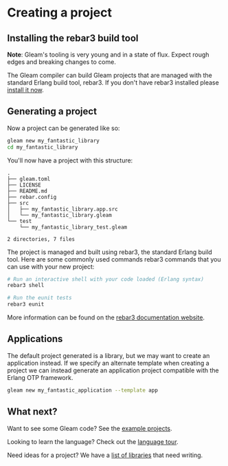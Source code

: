 # Creating a project

## Installing the rebar3 build tool

**Note**: Gleam's tooling is very young and in a state of flux. Expect rough
edges and breaking changes to come.

The Gleam compiler can build Gleam projects that are managed with the standard
Erlang build tool, rebar3. If you don't have rebar3 installed please [install
it now](https://www.rebar3.org/).

[rebar_gleam]: https://github.com/gleam-lang/rebar_gleam#installation

## Generating a project

Now a project can be generated like so:

```sh
gleam new my_fantastic_library
cd my_fantastic_library
```

You'll now have a project with this structure:

```
.
├── gleam.toml
├── LICENSE
├── README.md
├── rebar.config
├── src
│   ├── my_fantastic_library.app.src
│   └── my_fantastic_library.gleam
└── test
    └── my_fantastic_library_test.gleam

2 directories, 7 files
```

The project is managed and built using rebar3, the standard Erlang build tool.
Here are some commonly used commands rebar3 commands that you can use with
your new project:

```sh
# Run an interactive shell with your code loaded (Erlang syntax)
rebar3 shell

# Run the eunit tests
rebar3 eunit
```

More information can be found on the [rebar3 documentation website](https://www.rebar3.org/docs).

## Applications

The default project generated is a library, but we may want to create an
application instead. If we specify an alternate template when creating a
project we can instead generate an application project compatible with the
Erlang OTP framework.

```sh
gleam new my_fantastic_application --template app
```


## What next?

Want to see some Gleam code? See the [example projects](./example-projects.html).

Looking to learn the language? Check out the [language tour](../tour).

Need ideas for a project? We have a [list of libraries][libraries] that need
writing.

[libraries]: https://github.com/gleam-lang/suggestions/issues?q=is%3Aopen+is%3Aissue+label%3Aarea%3Alibraries
